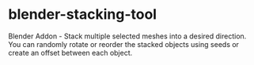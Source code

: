 # blender-stacking-tool
Blender Addon - Stack multiple selected meshes into a desired direction. You can randomly rotate or reorder the stacked objects using seeds or create an offset between each object.
